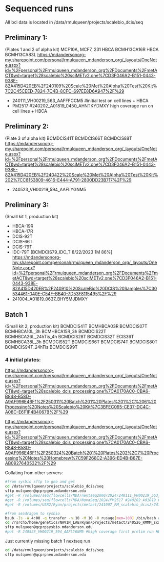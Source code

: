 # Sequenced runs
All bcl data is located in /data/rmulqueen/projects/scalebio_dcis/seq

## Preliminary 1:
(Plates 1 and 2 of alpha kit)
MCF10A, MCF7, 231
HBCA BCMH13CA16R
HBCA BCMH13CA83L
https://mdandersonorg-my.sharepoint.com/personal/rmulqueen_mdanderson_org/_layouts/OneNote.aspx?id=%2Fpersonal%2Frmulqueen_mdanderson_org%2FDocuments%2FmetACT&wd=target%28scalebio%20sciMETv2.one%7CD3F046A2-B151-0443-938E-82A415D420EB%2F240109%20Scale%20Met%20Alpha%20Test%20Kit%7C2C45CEED-7824-7C4B-8CFC-697EE8D6A947%2F%29
- 240111_VH00219_563_AAFFFCCM5 #initial test on cell lines + HBCA
- PM2517 #240202_A01819_0450_AHNTKYDMXY high coverage run on cell lines + HBCA

## Preliminary 2:
(Plate 3 of alpha kit)
BCMDCIS41T
BCMDCIS66T
BCMDCIS88T
https://mdandersonorg-my.sharepoint.com/personal/rmulqueen_mdanderson_org/_layouts/OneNote.aspx?id=%2Fpersonal%2Frmulqueen_mdanderson_org%2FDocuments%2FmetACT&wd=target%28scalebio%20sciMETv2.one%7CD3F046A2-B151-0443-938E-82A415D420EB%2F240422%20Scale%20Met%20Alpha%20Test%20Kit%202%7CC8153809-4616-E444-A791-2800DD23B717%2F%29
- 240523_VH00219_594_AAFLYGNM5

## Preliminary 3:
(Small kit 1, production kit)
- HBCA-19R 
- HBCA-17R 
- DCIS-92T 
- DCIS-66T 
- DCIS-79T 
- IDC-79T 
[BCMDCIS79_IDC_T 8/22/2023 1M 86%]
https://mdandersonorg-my.sharepoint.com/personal/rmulqueen_mdanderson_org/_layouts/OneNote.aspx?id=%2Fpersonal%2Frmulqueen_mdanderson_org%2FDocuments%2FmetACT&wd=target%28scalebio%20sciMETv2.one%7CD3F046A2-B151-0443-938E-82A415D420EB%2F240910%20ScaleBio%20DCIS%20Samples%7C30534461-040E-C54F-BB40-7D53F8115495%2F%29
- 241004_A01819_0637_BHY5MJDMXY 

## Batch 1 
(Small kit 2, production kit)
BCMDCIS41T
BCMHBCA03R
BCMDCIS07T
BCMHBCA10L_3h
BCMHBCA15R_3h
BCMDCIS22T
BCMHBCA26L_24hTis_4h
BCMDCIS28T
BCMDCIS32T
ECIS36T
BCMHBCA38L_3h
BCMDCIS52T
BCMDCIS66T
BCMDCIS74T
BCMDCIS80T
BCMDCIS94T_24hTis
BCMDCIS99T

### 4 initial plates:
https://mdandersonorg-my.sharepoint.com/personal/rmulqueen_mdanderson_org/_layouts/OneNote.aspx?id=%2Fpersonal%2Frmulqueen_mdanderson_org%2FDocuments%2FmetACT&wd=target%28scalebio_dcis_processing.one%7CA0170AC0-CBA6-B848-B58D-A9AF996E46F1%2F250311%20Batch%201%20Plates%201%2C%206%20Processing%20Notes%20Scalebio%20Kit%7C3BFEC095-CE37-DC4C-A08C-E6F1F4B4067B%2F%29

https://mdandersonorg-my.sharepoint.com/personal/rmulqueen_mdanderson_org/_layouts/OneNote.aspx?id=%2Fpersonal%2Frmulqueen_mdanderson_org%2FDocuments%2FmetACT&wd=target%28scalebio_dcis_processing.one%7CA0170AC0-CBA6-B848-B58D-A9AF996E46F1%2F250324%20Batch%201%20Plates%202%2C7%20Processing%20Notes%20Homebrew%7C59F268C2-A396-ED4B-B87E-AB0927640532%2F%29


Collating from other servers:

```bash
#from sysbio sftp to geo and get
cd /data/rmulqueen/projects/scalebio_dcis/seq
sftp mulqueen@qcprpgeo.mdanderson.edu
#get -R /volumes/seq/flowcells/MDA/nextseq2000/2024/240111_VH00219_563_AAFFFCCM5 #initial test on cell lines + HBCA
#get -R /volumes/seq/flowcells/MDA/NovaSeq/2024/PM2517 #240202_A01819_0450_AHNTKYDMXY high coverage run on cell lines + HBCA
#get -R /volumes/USR2/Ryan/projects/metact/241007_RM_scalebio_dcis2/241004_A01819_0637_BHY5MJDMXY #novaseq of additional samples (second prelim run)
```

```bash
#from seadragon to sysbio
bsub -Is -W 4:00 -q transfer -n 10 -M 10 -R rusage[mem=100] /bin/bash #small interactive node for bcl-convert 
cd /rsrch5/home/genetics/NAVIN_LAB/Ryan/projects/metact/240526_RMMM_scalebio_dcis
sftp mulqueen@qcprpsysbio.mdanderson.edu
#put -R 240523_VH00219_594_AAFLYGNM5 #high coverage first prelim run HBCA + DCIS 
```

Just currently missing batch 1 nextseq run
```bash
cd /data/rmulqueen/projects/scalebio_dcis/seq
sftp mulqueen@qcprpneo.mdanderson.edu

```
